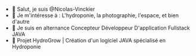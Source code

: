 - 👋 Salut, je suis @Nicolas-Vinckier
- 👀 Je m'intéresse à : L'hydroponie, la photographie, l'espace, et bien d'autre
- 🌱 Je suis en alternance Concepteur Développeur D'application Fullstack JAVA
- 🚀 Projet HydroGrow | Création d'un logiciel JAVA spécialisé en Hydroponie 
